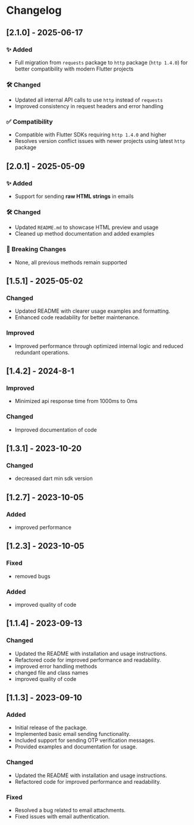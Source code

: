 # Changelog
## [2.1.0] - 2025-06-17

### ✨ Added
- Full migration from `requests` package to `http` package (`http 1.4.0`) for better compatibility with modern Flutter projects

### 🛠 Changed
- Updated all internal API calls to use `http` instead of `requests`
- Improved consistency in request headers and error handling

### ✅ Compatibility
- Compatible with Flutter SDKs requiring `http 1.4.0` and higher
- Resolves version conflict issues with newer projects using latest `http` package



## [2.0.1] - 2025-05-09

### ✨ Added
- Support for sending **raw HTML strings** in emails

### 🛠 Changed
- Updated `README.md` to showcase HTML preview and usage
- Cleaned up method documentation and added examples

### 🔧 Breaking Changes
- None, all previous methods remain supported



## [1.5.1] - 2025-05-02
### Changed
- Updated README with clearer usage examples and formatting.
- Enhanced code readability for better maintenance.

### Improved
- Improved performance through optimized internal logic and reduced redundant operations.

## [1.4.2] - 2024-8-1
### Improved
- Minimized api response time from 1000ms to 0ms
### Changed
- Improved documentation of code 

## [1.3.1] - 2023-10-20
### Changed
- decreased dart min sdk version

## [1.2.7] - 2023-10-05
### Added
- improved performance

## [1.2.3] - 2023-10-05
### Fixed
- removed bugs
### Added
- improved quality of code

## [1.1.4] - 2023-09-13
### Changed
- Updated the README with installation and usage instructions.
- Refactored code for improved performance and readability.
- improved error handling methods
- changed file and class names
- improved quality of code

## [1.1.3] - 2023-09-10
### Added
- Initial release of the package.
- Implemented basic email sending functionality.
- Included support for sending OTP verification messages.
- Provided examples and documentation for usage.

### Changed
- Updated the README with installation and usage instructions.
- Refactored code for improved performance and readability.

### Fixed
- Resolved a bug related to email attachments.
- Fixed issues with email authentication.
